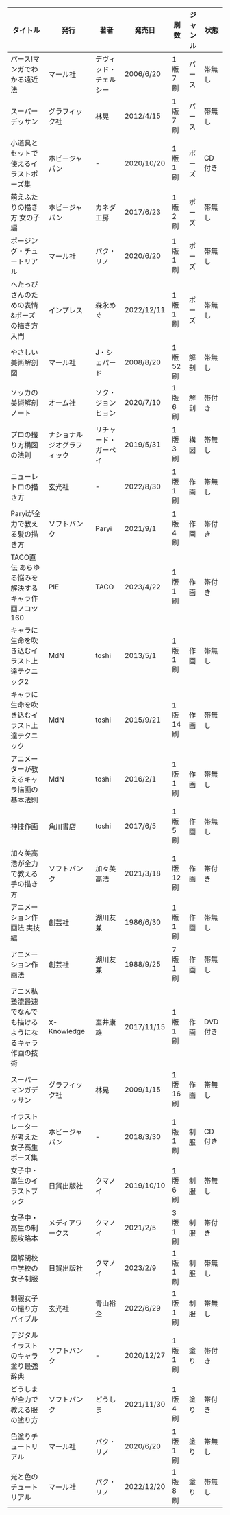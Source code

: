 | タイトル | 発行 | 著者 | 発売日 | 刷数 | ジャンル | 状態 |
| ---- | ---- | ---- | ---- | ---- | ---- | ---- |
| パース!マンガでわかる遠近法 | マール社 | デヴィッド・チェルシー | 2006/6/20 | 1版7刷 | パース | 帯無し |
| スーパーデッサン | グラフィック社 | 林晃 | 2012/4/15 | 1版7刷 | パース | 帯無し |
| 小道具とセットで使えるイラストポーズ集 | ホビージャパン | - | 2020/10/20 | 1版1刷 | ポーズ | CD付き |
| 萌えふたりの描き方 女の子編 | ホビージャパン | カネダ工房 | 2017/6/23 | 1版2刷 | ポーズ | 帯無し |
| ポージング・チュートリアル | マール社 | パク・リノ | 2020/6/20 | 1版1刷 | ポーズ | 帯無し |
| へたっぴさんのための表情&ポーズの描き方入門 | インプレス | 森永めぐ | 2022/12/11 | 1版1刷 | ポーズ | 帯無し |
| やさしい美術解剖図 | マール社 | J・シェパード | 2008/8/20 | 1版52刷 | 解剖 | 帯無し |
| ソッカの美術解剖ノート | オーム社 | ソク・ジョンヒョン | 2020/7/10 | 1版6刷 | 解剖 | 帯付き |
| プロの撮り方構図の法則 | ナショナルジオグラフィック | リチャード・ガーベイ | 2019/5/31 | 1版3刷 | 構図 | 帯無し |
| ニューレトロの描き方 | 玄光社 | - | 2022/8/30 | 1版1刷 | 作画 | 帯無し |
| Paryiが全力で教える髪の描き方 | ソフトバンク | Paryi | 2021/9/1 | 1版4刷 | 作画 | 帯付き |
| TACO直伝 あらゆる悩みを解決するキャラ作画ノコツ160 | PIE | TACO | 2023/4/22 | 1版1刷 | 作画 | 帯付き |
| キャラに生命を吹き込むイラスト上達テクニック2 | MdN | toshi | 2013/5/1 | 1版1刷 | 作画 | 帯無し |
| キャラに生命を吹き込むイラスト上達テクニック | MdN | toshi | 2015/9/21 | 1版14刷 | 作画 | 帯無し |
| アニメーターが教えるキャラ描画の基本法則 | MdN | toshi | 2016/2/1 | 1版1刷 | 作画 | 帯無し |
| 神技作画 | 角川書店 | toshi | 2017/6/5 | 1版5刷 | 作画 | 帯無し |
| 加々美高浩が全力で教える手の描き方 | ソフトバンク | 加々美高浩 | 2021/3/18 | 1版12刷 | 作画 | 帯付き |
| アニメーション作画法 実技編 | 創芸社 | 湖川友兼 | 1986/6/30 | 1版1刷 | 作画 | 帯無し |
| アニメーション作画法 | 創芸社 | 湖川友兼 | 1988/9/25 | 7版1刷 | 作画 | 帯無し |
| アニメ私塾流最速でなんでも描けるようになるキャラ作画の技術 | X-Knowledge | 室井康雄 | 2017/11/15 | 1版1刷 | 作画 | DVD付き |
| スーパーマンガデッサン | グラフィック社 | 林晃 | 2009/1/15 | 1版16刷 | 作画 | 帯無し |
| イラストレーターが考えた女子高生ポーズ集 | ホビージャパン | - | 2018/3/30 | 1版1刷 | 制服 | CD付き |
| 女子中・高生のイラストブック | 日貿出版社 | クマノイ | 2019/10/10 | 1版6刷 | 制服 | 帯無し |
| 女子中・高生の制服攻略本 | メディアワークス | クマノイ | 2021/2/5 | 3版1刷 | 制服 | 帯付き |
| 図解閉校中学校の女子制服 | 日貿出版社 | クマノイ | 2023/2/9 | 1版1刷 | 制服 | 帯無し |
| 制服女子の撮り方バイブル | 玄光社 | 青山裕企 | 2022/6/29 | 1版1刷 | 制服 | 帯無し |
| デジタルイラストのキャラ塗り最強辞典 | ソフトバンク | - | 2020/12/27 | 1版1刷 | 塗り | 帯付き |
| どうしまが全力で教える服の塗り方 | ソフトバンク | どうしま | 2021/11/30 | 1版4刷 | 塗り | 帯付き |
| 色塗りチュートリアル | マール社 | パク・リノ | 2020/6/20 | 1版1刷 | 塗り | 帯無し |
| 光と色のチュートリアル | マール社 | パク・リノ | 2022/12/20 | 1版8刷 | 塗り | 帯無し |
